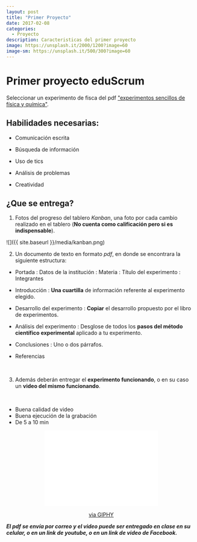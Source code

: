```yaml
---
layout: post
title: "Primer Proyecto"
date: 2017-02-08
categories:
  - Proyecto
description: Caracteristicas del primer proyecto
image: https://unsplash.it/2000/1200?image=60
image-sm: https://unsplash.it/500/300?image=60
---
```


Primer proyecto eduScrum
========================

Seleccionar un experimento de fisca del pdf <a href="https://github.com/marcoC76/marcoc76.github.io/raw/master/media/exp_sencillos_fisica.pdf">"experimentos sencillos de física y
química"</a>.

Habilidades necesarias:
-----------------------
- Comunicación escrita

- Búsqueda de información

- Uso de tics

- Análisis de problemas

- Creatividad


¿Que se entrega?
---------------

1. Fotos del progreso del tablero *Kanban*, una foto por cada cambio realizado
    en el tablero (**No cuenta como calificación pero si es indispensable**).

![]({{ site.baseurl }}/media/kanban.png)


2. Un documento de texto en formato *pdf*, en donde se encontrara la siguiente
    estructura:

- Portada
 : Datos de la institución
 : Materia
 : Título del experimento
 : Integrantes

- Introducción
 : **Una cuartilla** de información referente al experimento elegido.

- Desarrollo del experimento
 : **Copiar** el desarrollo propuesto por el libro de experimentos.

- Análisis del experimento
 : Desglose de todos los **pasos del método científico experimental** aplicado a tu experimento.

- Conclusiones
 : Uno o dos párrafos.

- Referencias

<br>

3.  Además deberán entregar el **experimento funcionando**, o en su caso un **video del mismo funcionando**.

<br>

- Buena calidad de video
- Buena ejecución de la grabación
- De 5 a 10 min

<center>
<iframe src="//giphy.com/embed/A4mD1kXyChBgQ?html5=true" width="300" height="200" frameBorder="0" class="giphy-embed" allowFullScreen></iframe><p><a href="http://giphy.com/gifs/fail-beer-truck-A4mD1kXyChBgQ">via GIPHY</a></p>
</center>

***El pdf se envía por correo y el video puede ser entregado en clase en su
celular, o en un link de youtube, o en un link de video de Facebook.***  

